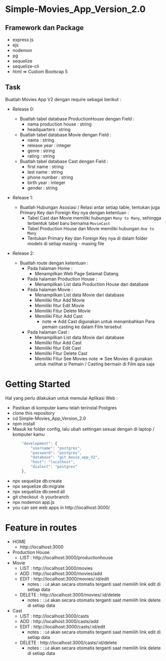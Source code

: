 # Simple-Movies_App_Version_2.0

## Framework dan Package
- express js
- ejs
- nodemon
- pg
- sequelize
- sequelize-cli
- html => Custom Bootsrap 5

## Task
Buatlah Movies App V2 dengan require sebagai berikut :

- Release 0:
    - Buatlah tabel database ProductionHouse dengan Field :
        - nama production house : string
        - headquarters : string
    - Buatlah tabel database Movie dengan Field :
        - nama : string
        - release year : integer
        - genre : string
        - rating : string
    - Buatlah tabel database Cast dengan Field :
        - first name : string
        - last name : string
        - phone number : string
        - birth year : integer
        - gender : string

- Release 1:
    - Buatlah Hubungan Asosiasi / Relasi antar setiap table, tentukan juga Primary Key dan Foreign Key nya dengan ketentuan :
        - Tabel Cast dan Movie memiliki hubungan `Many to Many`, sehingga terbentuk tabel baru bernama `MovieCast`
        - Tabel Production House dan Movie memiliki hubungan `One to Many`
        - Tentukan Primary Key dan Foreign Key nya di dalam folder models di setiap masing - masing file

- Release 2:
    - Buatlah route dengan ketentuan :
        - Pada halaman Home :    
            - Menampilkan Web Page Selamat Datang
        - Pada halaman Production House :
            - Menampilkan List data Production House dari database
        - Pada halaman Movie :
            - Menampilkan List data Movie dari database
            - Memiliki fitur Add Movie
            - Memiliki fitur Edit Movie
            - Memiliki Fitur Delete Movie
            - Memiliki Fitur Add Cast
                - note => Add Cast digunakan untuk menambahkan Para pemain casting ke dalam Film tersebut
        - Pada halaman Cast :
            - Menampilkan List data Movie dari database
            - Memiliki fitur Add Cast
            - Memiliki fitur Edit Cast
            - Memiliki Fitur Delete Cast
            - Memiliki Fitur See Movies
                note => See Movies di gunakan untuk melihat si Pemain / Casting bermain di Film apa saja

# Getting Started
Hal yang perlu dilakukan untuk memulai Aplikasi Web :

- Pastikan di komputer kamu telah terinstal Postgres
- clone this repository
- cd Simple-Movies_App_Version_2.0
- npm install
- Masuk ke folder config, lalu ubah settingan sesuai dengan di laptop / komputer kamu
    ```JavaScript
        "development": {
            "username": "postgres",
            "password": "postgres",
            "database": "git_movie_app_V2",
            "host": "localhost",
            "dialect": "postgres"
        },
    ```
- npx sequelize db:create
- npx sequelize db:migrate
- npx sequelize db:seed:all 
- git checkout -b yourbranch
- npx nodemon app.js
- you can see web apps in http://localhost:3000/

# Feature in routes
- HOME
    - http://localhost:3000
- Production House
    - LIST : http://localhost:3000/productionhouse
- Movie
    - LIST : http://localhost:3000/movies
    - ADD : http://localhost:3000/movies/add
    - EDIT : http://localhost:3000/movies/:id/edit
        - notes : `:id` akan secara otomatis terganti saat memilih link edit di setiap data
    - DELETE : http://localhost:3000/movies/:id/delete
        - notes : `:id` akan secara otomatis terganti saat memilih link delete di setiap data
- Cast
    - LIST : http://localhost:3000/casts
    - ADD : http://localhost:3000/casts/add
    - EDIT : http://localhost:3000/casts/:id/edit
        - notes : `:id` akan secara otomatis terganti saat memilih link edit di setiap data
    - DELETE : http://localhost:3000/casts/:id/delete
        - notes : `:id` akan secara otomatis terganti saat memilih link delete di setiap data

    
